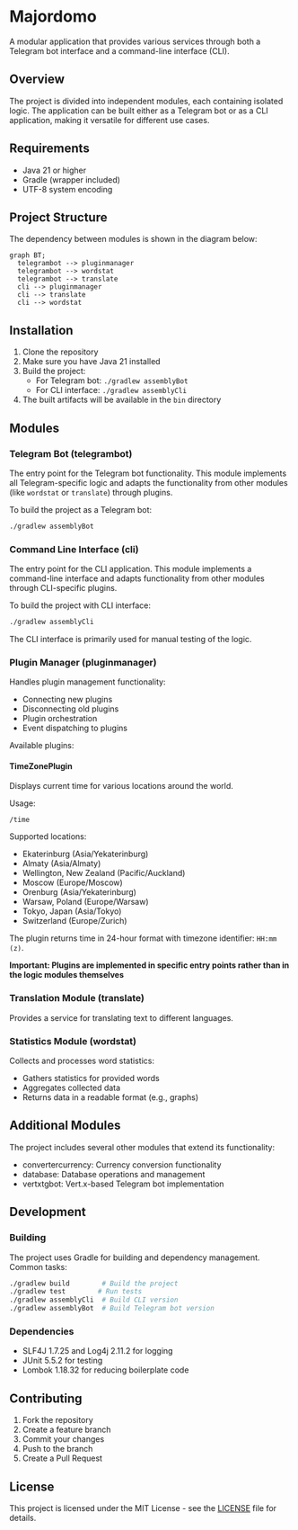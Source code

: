 # Majordomo

A modular application that provides various services through both a Telegram bot interface and a command-line interface (CLI).

## Overview

The project is divided into independent modules, each containing isolated logic. The application can be built either as a Telegram bot or as a CLI application, making it versatile for different use cases.

## Requirements

- Java 21 or higher
- Gradle (wrapper included)
- UTF-8 system encoding

## Project Structure

The dependency between modules is shown in the diagram below:

```mermaid
graph BT;
  telegrambot --> pluginmanager
  telegrambot --> wordstat
  telegrambot --> translate
  cli --> pluginmanager
  cli --> translate
  cli --> wordstat
```

## Installation

1. Clone the repository
2. Make sure you have Java 21 installed
3. Build the project:
   - For Telegram bot: `./gradlew assemblyBot`
   - For CLI interface: `./gradlew assemblyCli`
4. The built artifacts will be available in the `bin` directory

## Modules

### Telegram Bot (telegrambot)

The entry point for the Telegram bot functionality. This module implements all Telegram-specific logic and adapts the functionality from other modules (like `wordstat` or `translate`) through plugins.

To build the project as a Telegram bot:
```bash
./gradlew assemblyBot
```

### Command Line Interface (cli)

The entry point for the CLI application. This module implements a command-line interface and adapts functionality from other modules through CLI-specific plugins.

To build the project with CLI interface:
```bash
./gradlew assemblyCli
```

The CLI interface is primarily used for manual testing of the logic.

### Plugin Manager (pluginmanager)

Handles plugin management functionality:
- Connecting new plugins
- Disconnecting old plugins
- Plugin orchestration
- Event dispatching to plugins

Available plugins:
#### TimeZonePlugin
Displays current time for various locations around the world.

Usage:
```
/time
```

Supported locations:
- Ekaterinburg (Asia/Yekaterinburg)
- Almaty (Asia/Almaty)
- Wellington, New Zealand (Pacific/Auckland)
- Moscow (Europe/Moscow)
- Orenburg (Asia/Yekaterinburg)
- Warsaw, Poland (Europe/Warsaw)
- Tokyo, Japan (Asia/Tokyo)
- Switzerland (Europe/Zurich)

The plugin returns time in 24-hour format with timezone identifier: `HH:mm (z)`.

**Important: Plugins are implemented in specific entry points rather than in the logic modules themselves**

### Translation Module (translate)

Provides a service for translating text to different languages.

### Statistics Module (wordstat)

Collects and processes word statistics:
- Gathers statistics for provided words
- Aggregates collected data
- Returns data in a readable format (e.g., graphs)

## Additional Modules

The project includes several other modules that extend its functionality:
- convertercurrency: Currency conversion functionality
- database: Database operations and management
- vertxtgbot: Vert.x-based Telegram bot implementation

## Development

### Building
The project uses Gradle for building and dependency management. Common tasks:
```bash
./gradlew build        # Build the project
./gradlew test        # Run tests
./gradlew assemblyCli  # Build CLI version
./gradlew assemblyBot  # Build Telegram bot version
```

### Dependencies
- SLF4J 1.7.25 and Log4j 2.11.2 for logging
- JUnit 5.5.2 for testing
- Lombok 1.18.32 for reducing boilerplate code

## Contributing

1. Fork the repository
2. Create a feature branch
3. Commit your changes
4. Push to the branch
5. Create a Pull Request

## License

This project is licensed under the MIT License - see the [LICENSE](LICENSE) file for details.
